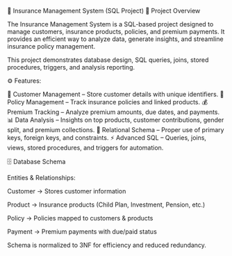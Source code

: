 🏦 Insurance Management System (SQL Project)
📌 Project Overview

The Insurance Management System is a SQL-based project designed to manage customers, insurance products, policies, and premium payments.
It provides an efficient way to analyze data, generate insights, and streamline insurance policy management.

This project demonstrates database design, SQL queries, joins, stored procedures, triggers, and analysis reporting.

⚙️ Features: 

👤 Customer Management – Store customer details with unique identifiers.
📄 Policy Management – Track insurance policies and linked products.
💰 Premium Tracking – Analyze premium amounts, due dates, and payments.
📊 Data Analysis – Insights on top products, customer contributions, gender split, and premium collections.
🔗 Relational Schema – Proper use of primary keys, foreign keys, and constraints.
⚡ Advanced SQL – Queries, joins, views, stored procedures, and triggers for automation.

🗄️ Database Schema

Entities & Relationships:

Customer → Stores customer information

Product → Insurance products (Child Plan, Investment, Pension, etc.)

Policy → Policies mapped to customers & products

Payment → Premium payments with due/paid status

Schema is normalized to 3NF for efficiency and reduced redundancy.
